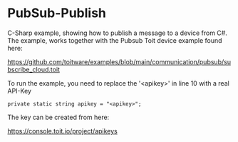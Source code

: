 # PubSub-Publish

C-Sharp example, showing how to publish a message to a device from C#.
The example, works together with the Pubsub Toit device example found here:

https://github.com/toitware/examples/blob/main/communication/pubsub/subscribe_cloud.toit

To run the example, you need to replace the '\<apikey\>' in line 10 with a real API-Key

```
private static string apikey = "<apikey>";
```

The key can be created from here:

https://console.toit.io/project/apikeys

